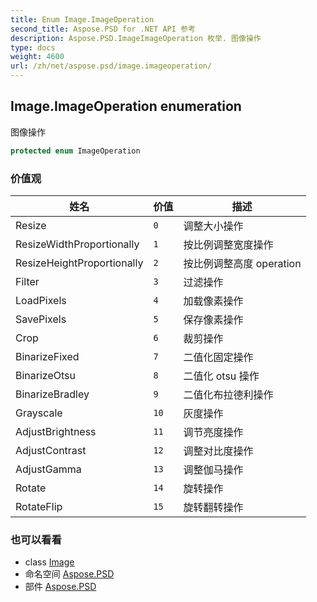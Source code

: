 ```yaml
---
title: Enum Image.ImageOperation
second_title: Aspose.PSD for .NET API 参考
description: Aspose.PSD.ImageImageOperation 枚举. 图像操作
type: docs
weight: 4600
url: /zh/net/aspose.psd/image.imageoperation/
---
```

## Image.ImageOperation enumeration

图像操作

```csharp
protected enum ImageOperation
```

### 价值观

| 姓名 | 价值 | 描述 |
| --- | --- | --- |
| Resize | `0` | 调整大小操作 |
| ResizeWidthProportionally | `1` | 按比例调整宽度操作 |
| ResizeHeightProportionally | `2` | 按比例调整高度 operation |
| Filter | `3` | 过滤操作 |
| LoadPixels | `4` | 加载像素操作 |
| SavePixels | `5` | 保存像素操作 |
| Crop | `6` | 裁剪操作 |
| BinarizeFixed | `7` | 二值化固定操作 |
| BinarizeOtsu | `8` | 二值化 otsu 操作 |
| BinarizeBradley | `9` | 二值化布拉德利操作 |
| Grayscale | `10` | 灰度操作 |
| AdjustBrightness | `11` | 调节亮度操作 |
| AdjustContrast | `12` | 调整对比度操作 |
| AdjustGamma | `13` | 调整伽马操作 |
| Rotate | `14` | 旋转操作 |
| RotateFlip | `15` | 旋转翻转操作 |

### 也可以看看

* class [Image](../image/)
* 命名空间 [Aspose.PSD](../../aspose.psd/)
* 部件 [Aspose.PSD](../../)


